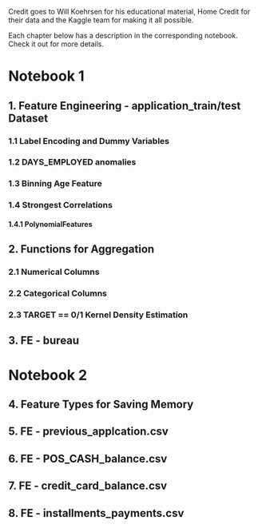 Credit goes to Will Koehrsen for his educational material,  Home Credit for their data and the Kaggle team for making it all possible.

Each chapter below has a description in the corresponding notebook. Check it out for more details.

# Notebook 1
## 1. Feature Engineering - application_train/test Dataset
### 1.1 Label Encoding and Dummy Variables
### 1.2 DAYS_EMPLOYED anomalies
### 1.3 Binning Age Feature
### 1.4 Strongest Correlations
#### 1.4.1 PolynomialFeatures
## 2. Functions for Aggregation
### 2.1 Numerical Columns
### 2.2 Categorical Columns
### 2.3 TARGET == 0/1 Kernel Density Estimation
## 3. FE - bureau
# Notebook 2
## 4. Feature Types for Saving Memory
## 5. FE - previous_applcation.csv
## 6. FE - POS_CASH_balance.csv
## 7. FE - credit_card_balance.csv
## 8. FE - installments_payments.csv

